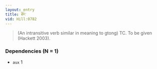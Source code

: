 ```yaml
---
layout: entry
title: ཐོང་
vid: Hill:0782
---
```

> (An intransitive verb similar in meaning to gtong) TC\. To be given (Hackett 2003)\.


### Dependencies (N = 1)
* `aux` 1
